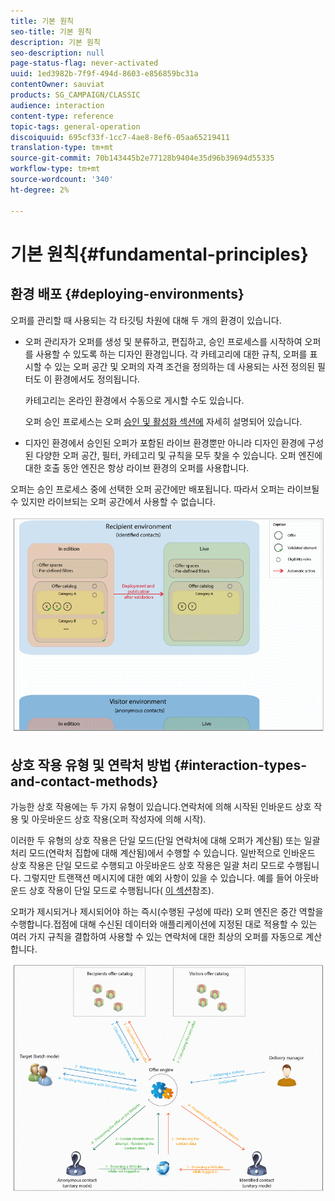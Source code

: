 ```yaml
---
title: 기본 원칙
seo-title: 기본 원칙
description: 기본 원칙
seo-description: null
page-status-flag: never-activated
uuid: 1ed3982b-7f9f-494d-8603-e856859bc31a
contentOwner: sauviat
products: SG_CAMPAIGN/CLASSIC
audience: interaction
content-type: reference
topic-tags: general-operation
discoiquuid: 695cf33f-1cc7-4ae8-8ef6-05aa65219411
translation-type: tm+mt
source-git-commit: 70b143445b2e77128b9404e35d96b39694d55335
workflow-type: tm+mt
source-wordcount: '340'
ht-degree: 2%

---
```



# 기본 원칙{#fundamental-principles}

## 환경 배포 {#deploying-environments}

오퍼를 관리할 때 사용되는 각 타깃팅 차원에 대해 두 개의 환경이 있습니다.

* 오퍼 관리자가 오퍼를 생성 및 분류하고, 편집하고, 승인 프로세스를 시작하여 오퍼를 사용할 수 있도록 하는 디자인 환경입니다. 각 카테고리에 대한 규칙, 오퍼를 표시할 수 있는 오퍼 공간 및 오퍼의 자격 조건을 정의하는 데 사용되는 사전 정의된 필터도 이 환경에서도 정의됩니다.

   카테고리는 온라인 환경에서 수동으로 게시할 수도 있습니다.

   오퍼 승인 프로세스는 오퍼 [승인 및 활성화 섹션에](../../interaction/using/approving-and-activating-an-offer.md) 자세히 설명되어 있습니다.

* 디자인 환경에서 승인된 오퍼가 포함된 라이브 환경뿐만 아니라 디자인 환경에 구성된 다양한 오퍼 공간, 필터, 카테고리 및 규칙을 모두 찾을 수 있습니다. 오퍼 엔진에 대한 호출 동안 엔진은 항상 라이브 환경의 오퍼를 사용합니다.

오퍼는 승인 프로세스 중에 선택한 오퍼 공간에만 배포됩니다. 따라서 오퍼는 라이브될 수 있지만 라이브되는 오퍼 공간에서 사용할 수 없습니다.

![](assets/architecture_interaction1.png)

## 상호 작용 유형 및 연락처 방법 {#interaction-types-and-contact-methods}

가능한 상호 작용에는 두 가지 유형이 있습니다.연락처에 의해 시작된 인바운드 상호 작용 및 아웃바운드 상호 작용(오퍼 작성자에 의해 시작).

이러한 두 유형의 상호 작용은 단일 모드(단일 연락처에 대해 오퍼가 계산됨) 또는 일괄 처리 모드(연락처 집합에 대해 계산됨)에서 수행할 수 있습니다. 일반적으로 인바운드 상호 작용은 단일 모드로 수행되고 아웃바운드 상호 작용은 일괄 처리 모드로 수행됩니다. 그렇지만 트랜잭션 메시지에 대한 예외 사항이 있을 수 있습니다. 예를 들어 아웃바운드 상호 작용이 단일 모드로 수행됩니다( [이 섹션](../../message-center/using/about-transactional-messaging.md)참조).

오퍼가 제시되거나 제시되어야 하는 즉시(수행된 구성에 따라) 오퍼 엔진은 중간 역할을 수행합니다.접점에 대해 수신된 데이터와 애플리케이션에 지정된 대로 적용할 수 있는 여러 가지 규칙을 결합하여 사용할 수 있는 연락처에 대한 최상의 오퍼를 자동으로 계산합니다.

![](assets/architecture_interaction2.png)

